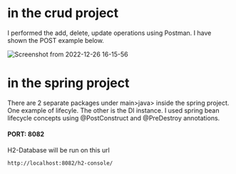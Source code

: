 # in the crud project


I performed the add, delete, update operations using Postman.
I have shown the POST example below.

![Screenshot from 2022-12-26 16-15-56](https://user-images.githubusercontent.com/73489259/209555732-4a91e15a-3885-45e5-b2a3-fab6e75722b9.png)


# in the spring project

There are 2 separate packages under main>java> inside the spring project. One example of lifecyle. The other is the DI instance.
I used spring bean lifecycle concepts using @PostConstruct and @PreDestroy annotations.

#### PORT: 8082

H2-Database will be run on this url

`http://localhost:8082/h2-console/`

